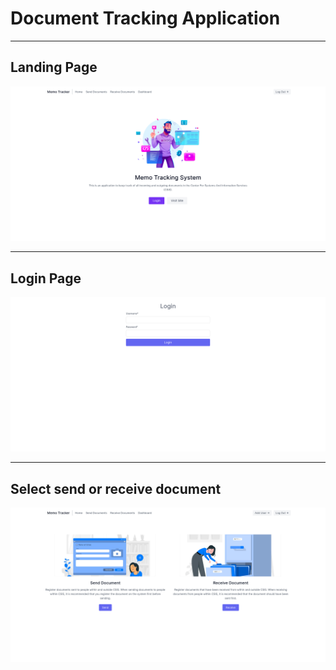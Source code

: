 # Document Tracking Application

---

## Landing Page

![Landing Page](./screenshots/landing_page.png)

---

## Login Page

![Login Page](./screenshots/login_page.png)

---

## Select send or receive document

![Selection Page](./screenshots/send_or_receive.png)


